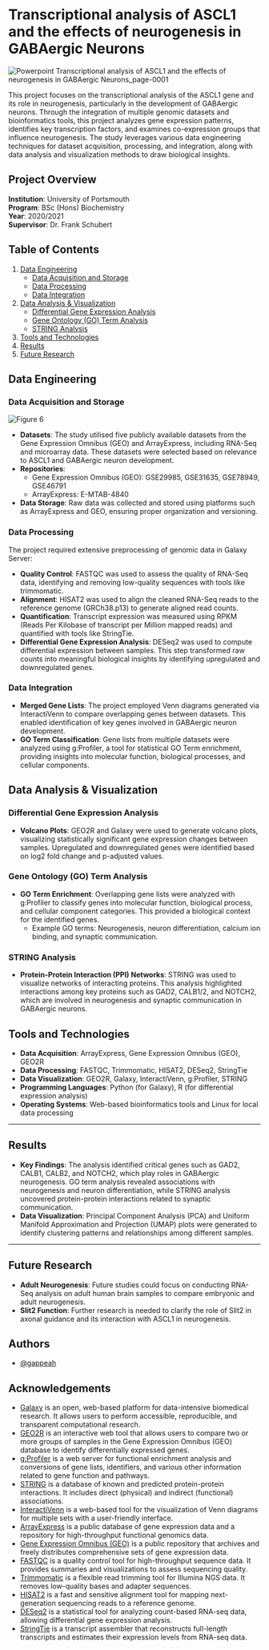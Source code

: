 # Transcriptional analysis of ASCL1 and the effects of neurogenesis in GABAergic Neurons
 
![Powerpoint  Transcriptional analysis of ASCL1 and the effects of neurogenesis in GABAergic Neurons_page-0001](https://github.com/user-attachments/assets/96f9c6f7-b374-49fa-8edd-6f5091df033a)

This project focuses on the transcriptional analysis of the ASCL1 gene and its role in neurogenesis, particularly in the development of GABAergic neurons. Through the integration of multiple genomic datasets and bioinformatics tools, this project analyzes gene expression patterns, identifies key transcription factors, and examines co-expression groups that influence neurogenesis. The study leverages various data engineering techniques for dataset acquisition, processing, and integration, along with data analysis and visualization methods to draw biological insights.

## Project Overview
**Institution**: University of Portsmouth  
**Program**: BSc (Hons) Biochemistry  
**Year**: 2020/2021  
**Supervisor**: Dr. Frank Schubert

## Table of Contents

1. [Data Engineering](#data-engineering)
    - [Data Acquisition and Storage](#data-acquisition-and-storage)
    - [Data Processing](#data-processing)
    - [Data Integration](#data-integration)
2. [Data Analysis & Visualization](#data-analysis--visualization)
    - [Differential Gene Expression Analysis](#differential-gene-expression-analysis)
    - [Gene Ontology (GO) Term Analysis](#gene-ontology-go-term-analysis)
    - [STRING Analysis](#string-analysis)
3. [Tools and Technologies](#tools-and-technologies)
4. [Results](#results)
5. [Future Research](#future-research)

## Data Engineering

### Data Acquisition and Storage
![Figure 6](https://github.com/user-attachments/assets/ad12dc16-640b-43c4-8eac-3ab846aa1aa0)
- **Datasets**: The study utilised five publicly available datasets from the Gene Expression Omnibus (GEO) and ArrayExpress, including RNA-Seq and microarray data. These datasets were selected based on relevance to ASCL1 and GABAergic neuron development.
- **Repositories**: 
  - Gene Expression Omnibus (GEO): GSE29985, GSE31635, GSE78949, GSE46791
  - ArrayExpress: E-MTAB-4840
- **Data Storage**: Raw data was collected and stored using platforms such as ArrayExpress and GEO, ensuring proper organization and versioning.

### Data Processing

The project required extensive preprocessing of genomic data in Galaxy Server:
- **Quality Control**: FASTQC was used to assess the quality of RNA-Seq data, identifying and removing low-quality sequences with tools like trimmomatic.
- **Alignment**: HISAT2 was used to align the cleaned RNA-Seq reads to the reference genome (GRCh38.p13) to generate aligned read counts.
- **Quantification**: Transcript expression was measured using RPKM (Reads Per Kilobase of transcript per Million mapped reads) and quantified with tools like StringTie.
- **Differential Gene Expression Analysis**: DESeq2 was used to compute differential expression between samples. This step transformed raw counts into meaningful biological insights by identifying upregulated and downregulated genes.

### Data Integration

- **Merged Gene Lists**: The project employed Venn diagrams generated via InteractiVenn to compare overlapping genes between datasets. This enabled identification of key genes involved in GABAergic neuron development.
- **GO Term Classification**: Gene lists from multiple datasets were analyzed using g:Profiler, a tool for statistical GO Term enrichment, providing insights into molecular function, biological processes, and cellular components.


## Data Analysis & Visualization

### Differential Gene Expression Analysis

- **Volcano Plots**: GEO2R and Galaxy were used to generate volcano plots, visualizing statistically significant gene expression changes between samples. Upregulated and downregulated genes were identified based on log2 fold change and p-adjusted values.

### Gene Ontology (GO) Term Analysis

- **GO Term Enrichment**: Overlapping gene lists were analyzed with g:Profiler to classify genes into molecular function, biological process, and cellular component categories. This provided a biological context for the identified genes.
  - Example GO terms: Neurogenesis, neuron differentiation, calcium ion binding, and synaptic communication.

### STRING Analysis
- **Protein-Protein Interaction (PPI) Networks**: STRING was used to visualize networks of interacting proteins. This analysis highlighted interactions among key proteins such as GAD2, CALB1/2, and NOTCH2, which are involved in neurogenesis and synaptic communication in GABAergic neurons.


## Tools and Technologies

- **Data Acquisition**: ArrayExpress, Gene Expression Omnibus (GEO), GEO2R
- **Data Processing**: FASTQC, Trimmomatic, HISAT2, DESeq2, StringTie
- **Data Visualization**: GEO2R, Galaxy, InteractiVenn, g:Profiler, STRING
- **Programming Languages**: Python (for Galaxy), R (for differential expression analysis)
- **Operating Systems**: Web-based bioinformatics tools and Linux for local data processing

---

## Results

- **Key Findings**: The analysis identified critical genes such as GAD2, CALB1, CALB2, and NOTCH2, which play roles in GABAergic neurogenesis. GO term analysis revealed associations with neurogenesis and neuron differentiation, while STRING analysis uncovered protein-protein interactions related to synaptic communication.
- **Data Visualization**: Principal Component Analysis (PCA) and Uniform Manifold Approximation and Projection (UMAP) plots were generated to identify clustering patterns and relationships among different samples.

---

## Future Research

- **Adult Neurogenesis**: Future studies could focus on conducting RNA-Seq analysis on adult human brain samples to compare embryonic and adult neurogenesis.
- **Slit2 Function**: Further research is needed to clarify the role of Slit2 in axonal guidance and its interaction with ASCL1 in neurogenesis.

## Authors

- [@gappeah](https://github.com/gappeah)


## Acknowledgements
* [Galaxy](https://galaxyproject.org/) is an open, web-based platform for data-intensive biomedical research. It allows users to perform accessible, reproducible, and transparent computational research.
* [GEO2R](https://www.ncbi.nlm.nih.gov/geo/geo2r/) is an interactive web tool that allows users to compare two or more groups of samples in the Gene Expression Omnibus (GEO) database to identify differentially expressed genes.
* [g:Profiler](https://biit.cs.ut.ee/gprofiler/) is a web server for functional enrichment analysis and conversions of gene lists, identifiers, and various other information related to gene function and pathways.
* [STRING](https://string-db.org/) is a database of known and predicted protein-protein interactions. It includes direct (physical) and indirect (functional) associations.
* [InteractiVenn](http://www.interactivenn.net/) is a web-based tool for the visualization of Venn diagrams for multiple sets with a user-friendly interface.
* [ArrayExpress](https://www.ebi.ac.uk/arrayexpress/) is a public database of gene expression data and a repository for high-throughput functional genomics data.
* [Gene Expression Omnibus (GEO)](https://www.ncbi.nlm.nih.gov/geo/) is a public repository that archives and freely distributes comprehensive sets of gene expression data.
* [FASTQC](https://www.bioinformatics.babraham.ac.uk/projects/fastqc/) is a quality control tool for high-throughput sequence data. It provides summaries and visualizations to assess sequencing quality.
* [Trimmomatic](http://www.usadellab.org/cms/?page=trimmomatic) is a flexible read trimming tool for Illumina NGS data. It removes low-quality bases and adapter sequences.
* [HISAT2](https://daehwankimlab.github.io/hisat2/) is a fast and sensitive alignment tool for mapping next-generation sequencing reads to a reference genome.
* [DESeq2](https://bioconductor.org/packages/release/bioc/html/DESeq2.html) is a statistical tool for analyzing count-based RNA-seq data, allowing differential gene expression analysis.
* [StringTie](https://ccb.jhu.edu/software/stringtie/) is a transcript assembler that reconstructs full-length transcripts and estimates their expression levels from RNA-seq data.




